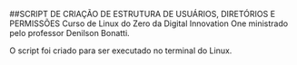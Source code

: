 ##SCRIPT DE CRIAÇÃO DE ESTRUTURA DE USUÁRIOS, DIRETÓRIOS E PERMISSÕES
Curso de Linux do Zero da Digital Innovation One ministrado pelo professor Denilson Bonatti.

O script foi criado para ser executado no terminal do Linux.
